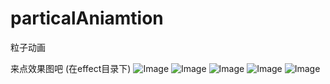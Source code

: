 # particalAniamtion
粒子动画


来点效果图吧 (在effect目录下)
![Image](https://github.com/FounderIsShadowWalker/particalAniamtion/blob/master/effect/canvas-deformed.gif)
![Image](https://github.com/FounderIsShadowWalker/particalAniamtion/blob/master/effect/all.gif)
![Image](https://github.com/FounderIsShadowWalker/particalAniamtion/blob/master/effect/partical.gif)
![Image](https://github.com/FounderIsShadowWalker/particalAniamtion/blob/master/effect/zhihu.gif)
![Image](https://github.com/FounderIsShadowWalker/particalAniamtion/blob/master/effect/firework.gif)
